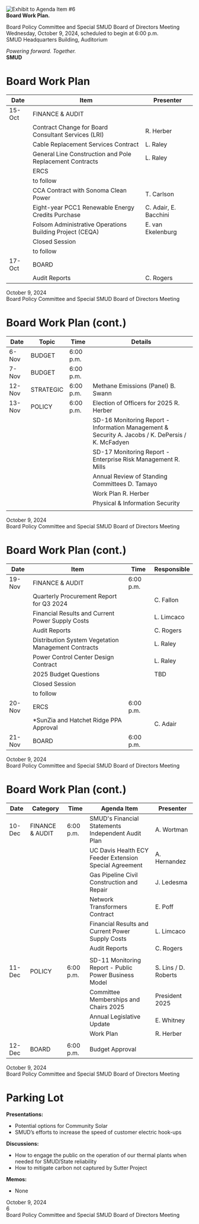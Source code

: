 <!-- Page 1 -->
![Exhibit to Agenda Item #6](https://via.placeholder.com/1365x768.png?text=Exhibit+to+Agenda+Item+%236)  
**Board Work Plan.**  

Board Policy Committee and Special SMUD Board of Directors Meeting  
Wednesday, October 9, 2024, scheduled to begin at 6:00 p.m.  
SMUD Headquarters Building, Auditorium  

*Powering forward. Together.*  
**SMUD**
<!-- Page 2 -->
# Board Work Plan

| Date      | Item                                   | Presenter        |
|-----------|----------------------------------------|------------------|
| 15-Oct    | FINANCE & AUDIT                       |                  |
|           | Contract Change for Board Consultant Services (LRI) | R. Herber        |
|           | Cable Replacement Services Contract    | L. Raley         |
|           | General Line Construction and Pole Replacement Contracts | L. Raley         |
|           | ERCS                                  |                  |
|           | to follow                             |                  |
|           | CCA Contract with Sonoma Clean Power   | T. Carlson       |
|           | Eight-year PCC1 Renewable Energy Credits Purchase | C. Adair, E. Bacchini |
|           | Folsom Administrative Operations Building Project (CEQA) | E. van Ekelenburg |
|           | Closed Session                        |                  |
|           | to follow                             |                  |
| 17-Oct    | BOARD                                 |                  |
|           | Audit Reports                         | C. Rogers        |

October 9, 2024  
Board Policy Committee and Special SMUD Board of Directors Meeting
<!-- Page 3 -->
# Board Work Plan (cont.)

| Date     | Topic     | Time      | Details                                           |
|----------|-----------|-----------|---------------------------------------------------|
| 6-Nov    | BUDGET    | 6:00 p.m. |                                                   |
| 7-Nov    | BUDGET    | 6:00 p.m. |                                                   |
| 12-Nov   | STRATEGIC | 6:00 p.m. | Methane Emissions (Panel) B. Swann               |
| 13-Nov   | POLICY    | 6:00 p.m. | Election of Officers for 2025 R. Herber          |
|          |           |           | SD-16 Monitoring Report - Information Management & Security A. Jacobs / K. DePersis / K. McFadyen |
|          |           |           | SD-17 Monitoring Report - Enterprise Risk Management R. Mills |
|          |           |           | Annual Review of Standing Committees D. Tamayo   |
|          |           |           | Work Plan R. Herber                              |
|          |           |           | Physical & Information Security                   |
|          |           |           |                                                   |

October 9, 2024  
Board Policy Committee and Special SMUD Board of Directors Meeting
<!-- Page 4 -->
# Board Work Plan (cont.)

| Date      | Item                                   | Time      | Responsible |
|-----------|----------------------------------------|-----------|-------------|
| 19-Nov    | FINANCE & AUDIT                       | 6:00 p.m. |             |
|           | Quarterly Procurement Report for Q3 2024 |           | C. Fallon   |
|           | Financial Results and Current Power Supply Costs |           | L. Limcaco  |
|           | Audit Reports                          |           | C. Rogers   |
|           | Distribution System Vegetation Management Contracts |           | L. Raley    |
|           | Power Control Center Design Contract   |           | L. Raley    |
|           | 2025 Budget Questions                  |           | TBD         |
|           | Closed Session                         |           |             |
|           | to follow                              |           |             |
| 20-Nov    | ERCS                                   | 6:00 p.m. |             |
|           | *SunZia and Hatchet Ridge PPA Approval |           | C. Adair    |
| 21-Nov    | BOARD                                  | 6:00 p.m. |             |

October 9, 2024  
Board Policy Committee and Special SMUD Board of Directors Meeting
<!-- Page 5 -->
# Board Work Plan (cont.)

| Date      | Category         | Time     | Agenda Item                                               | Presenter            |
|-----------|------------------|----------|----------------------------------------------------------|----------------------|
| 10-Dec    | FINANCE & AUDIT  | 6:00 p.m.| SMUD's Financial Statements Independent Audit Plan       | A. Wortman           |
|           |                  |          | UC Davis Health ECY Feeder Extension Special Agreement    | A. Hernandez         |
|           |                  |          | Gas Pipeline Civil Construction and Repair                | J. Ledesma           |
|           |                  |          | Network Transformers Contract                              | E. Poff              |
|           |                  |          | Financial Results and Current Power Supply Costs          | L. Limcaco           |
|           |                  |          | Audit Reports                                            | C. Rogers            |
|           |                  |          |                                                          |                      |
| 11-Dec    | POLICY           | 6:00 p.m.| SD-11 Monitoring Report - Public Power Business Model     | S. Lins / D. Roberts |
|           |                  |          | Committee Memberships and Chairs 2025                     | President 2025       |
|           |                  |          | Annual Legislative Update                                  | E. Whitney           |
|           |                  |          | Work Plan                                                | R. Herber            |
|           |                  |          |                                                          |                      |
| 12-Dec    | BOARD            | 6:00 p.m.| Budget Approval                                          |                      |

October 9, 2024  
Board Policy Committee and Special SMUD Board of Directors Meeting  
<!-- Page 6 -->
# Parking Lot

**Presentations:**
- Potential options for Community Solar
- SMUD’s efforts to increase the speed of customer electric hook-ups

**Discussions:**
- How to engage the public on the operation of our thermal plants when needed for SMUD/State reliability
- How to mitigate carbon not captured by Sutter Project

**Memos:**
- None

October 9, 2024  
6  
Board Policy Committee and Special SMUD Board of Directors Meeting
